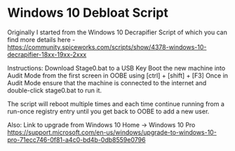 # Windows 10 Debloat Script

Originally I started from the Windows 10 Decrapifier Script of which you can find more details here - https://community.spiceworks.com/scripts/show/4378-windows-10-decrapifier-18xx-19xx-2xxx


Instructions:
Download Stage0.bat to a USB Key
Boot the new machine into Audit Mode from the first screen in OOBE using [ctrl] + [shift] + [F3]
Once in Audit Mode ensure that the machine is connected to the internet and double-click stage0.bat to run it.

The script will reboot multiple times and each time continue running from a run-once registry entry until you get back to OOBE to add a new user.

Also:
Link to upgrade from Windows 10 Home -> Windows 10 Pro
https://support.microsoft.com/en-us/windows/upgrade-to-windows-10-pro-71ecc746-0f81-a4c0-bd4b-0db8559e0796

